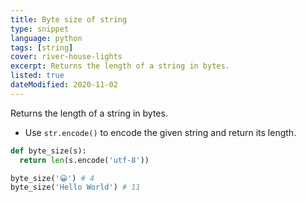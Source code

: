 ```yaml
---
title: Byte size of string
type: snippet
language: python
tags: [string]
cover: river-house-lights
excerpt: Returns the length of a string in bytes.
listed: true
dateModified: 2020-11-02
---
```


Returns the length of a string in bytes.

- Use `str.encode()` to encode the given string and return its length.

```py
def byte_size(s):
  return len(s.encode('utf-8'))

byte_size('😀') # 4
byte_size('Hello World') # 11
```
